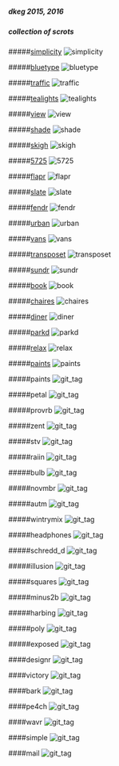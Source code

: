 ##### dkeg 2015, 2016
##### collection of scrots

#####[simplicity](captures/_simplicity.png)
![simplicity](captures/_simplicity.png)

#####[bluetype](captures/_bluetype.png)
![bluetype](captures/_bluetype.png)

#####[traffic](captures/_traffic.png)
![traffic](captures/_traffic.png)

#####[tealights](captures/_tealights.png)
![tealights](captures/_tealights.png)

#####[view](captures/_view.png)
![view](captures/_view.png)

#####[shade](captures/_shade.png)
![shade](captures/_shade.png)

#####[skigh](captures/_skigh.png)
![skigh](captures/_skigh.png)

#####[5725](captures/_5725.png)
![5725](captures/_5725.png)

#####[flapr](captures/_flapr.png)
![flapr](captures/_flapr.png)

#####[slate](captures/_slate.png)
![slate](captures/_slate.png)

#####[fendr](captures/_fendr.png)
![fendr](captures/_fendr.png)

#####[urban](captures/_urban.png)
![urban](captures/_urban.png)

#####[vans](captures/_vans.png)
![vans](captures/_vans.png)

#####[transposet](captures/_transposet.png)
![transposet](captures/_transposet.png)

#####[sundr](captures/_sundr.png)
![sundr](captures/_sundr.png)

#####[book](captures/_book.png)
![book](captures/_book.png)

#####[chaires](captures/_chaires.png)
![chaires](captures/_chaires.png)

#####[diner](captures/_diner.png)
![diner](captures/_diner.png)

#####[parkd](captures/_parkd.png)
![parkd](captures/_parkd.png)

#####[relax](captures/_relax.png)
![relax](captures/_relax.png)

#####[paints](.../crayolo/colors/paints)
![paints](captures/_paints.png)

#####paints
![git_tag](https://github.com/dkeg/scrots/blob/master/_paints.png)

#####petal
![git_tag](https://github.com/dkeg/scrots/blob/master/_petal.png)

#####provrb
![git_tag](https://github.com/dkeg/scrots/blob/master/_proberbial.png)

#####zent
![git_tag](https://github.com/dkeg/scrots/blob/master/_zent.png)

#####stv
![git_tag](https://github.com/dkeg/scrots/blob/master/_stv-again.png)

#####raiin
![git_tag](https://github.com/dkeg/scrots/blob/master/_raiin.png)

#####bulb
![git_tag](https://github.com/dkeg/scrots/blob/master/_bulb.png)

#####novmbr
![git_tag](https://github.com/dkeg/scrots/blob/master/_novmbr.png)

#####autm
![git_tag](https://github.com/dkeg/scrots/blob/master/_autm.png)

#####wintrymix
![git_tag](https://github.com/dkeg/scrots/blob/master/_wintrymix.png)

#####headphones 
![git_tag](https://github.com/dkeg/scrots/blob/master/_headphones.png)

#####schredd_d 
![git_tag](https://github.com/dkeg/scrots/blob/master/_schredd_d.png)

#####illusion 
![git_tag](https://github.com/dkeg/scrots/blob/master/_illusion.png)

#####squares 
![git_tag](https://github.com/dkeg/scrots/blob/master/_squares.png)

#####minus2b 
![git_tag](https://github.com/dkeg/scrots/blob/master/_minus2b.png)

#####harbing 
![git_tag](https://github.com/dkeg/scrots/blob/master/_harbing.png)

#####poly
![git_tag](https://github.com/dkeg/scrots/blob/master/_poly.png)

#####exposed
![git_tag](https://github.com/dkeg/scrots/blob/master/_exposed.png)

####designr
![git_tag](https://github.com/dkeg/scrots/blob/master/_designr.png)

####victory
![git_tag](https://github.com/dkeg/scrots/blob/master/_victory.png)

####bark
![git_tag](https://github.com/dkeg/scrots/blob/master/_bark.png)

####pe4ch
![git_tag](https://github.com/dkeg/scrots/blob/master/_pe4ch.png)

####wavr
![git_tag](https://github.com/dkeg/scrots/blob/master/_wavr.png)

####simple
![git_tag](https://github.com/dkeg/scrots/blob/master/_simple.png)

####mail
![git_tag](https://github.com/dkeg/scrots/blob/master/_mail.png)

